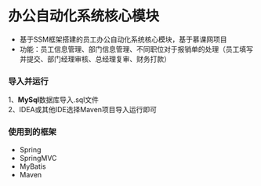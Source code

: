 办公自动化系统核心模块
============================
* 基于SSM框架搭建的员工办公自动化系统核心模块，基于慕课网项目<br>
* 功能：员工信息管理、部门信息管理、不同职位对于报销单的处理（员工填写并提交、部门经理审核、总经理复审、财务打款）

### 导入并运行
1、**MySql**数据库导入.sql文件<br>
2、IDEA或其他IDE选择Maven项目导入运行即可

### 使用到的框架
* Spring
* SpringMVC
* MyBatis
* Maven


